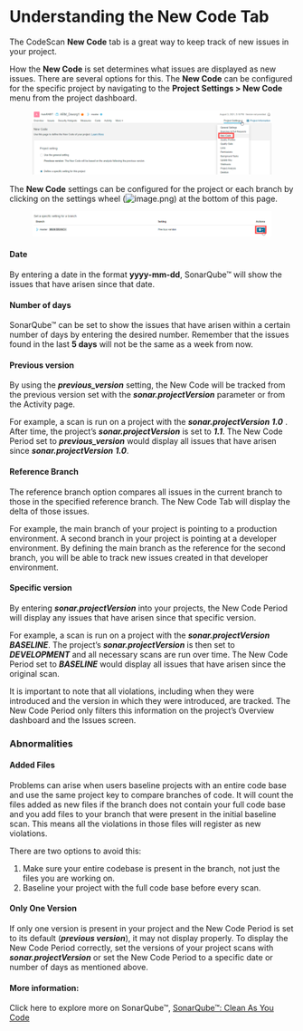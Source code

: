 # Understanding the New Code Tab

The CodeScan **New Code** tab is a great way to keep track of new issues in your project.

How the **New Code** is set determines what issues are displayed as new issues. There are several options for this. The **New Code** can be configured for the specific project by navigating to the **Project Settings > New Code** menu from the project dashboard.

<figure><img src="../../../../.gitbook/assets/image (48) (1).png" alt=""><figcaption></figcaption></figure>

The **New Code** settings can be configured for the project or each branch by clicking on the settings wheel (![image.png](https://cdn.document360.io/8711f4e7-c040-4616-aac9-d947f87e4619/Images/Documentation/image-P2L8U745.png)) at the bottom of this page.

<figure><img src="../../../../.gitbook/assets/image (49) (1).png" alt=""><figcaption></figcaption></figure>

#### Date <a href="#date" id="date"></a>

By entering a date in the format **yyyy-mm-dd**, SonarQube™ will show the issues that have arisen since that date.

#### Number of days <a href="#number-of-days" id="number-of-days"></a>

SonarQube™ can be set to show the issues that have arisen within a certain number of days by entering the desired number. Remember that the issues found in the last **5 days** will not be the same as a week from now.

#### Previous version <a href="#previous-version" id="previous-version"></a>

By using the _**previous\_version**_ setting, the New Code will be tracked from the previous version set with the _**sonar.projectVersion**_ parameter or from the Activity page.

For example, a scan is run on a project with the _**sonar.projectVersion**_ _**1.0**_ . After time, the project’s _**sonar.projectVersion**_ is set to _**1.1**_. The New Code Period set to _**previous\_version**_ would display all issues that have arisen since _**sonar.projectVersion**_ _**1.0**_.

#### Reference Branch <a href="#reference-branch" id="reference-branch"></a>

The reference branch option compares all issues in the current branch to those in the specified reference branch. The New Code Tab will display the delta of those issues.

For example, the main branch of your project is pointing to a production environment. A second branch in your project is pointing at a developer environment. By defining the main branch as the reference for the second branch, you will be able to track new issues created in that developer environment.

#### Specific version <a href="#specific-version" id="specific-version"></a>

By entering _**sonar.projectVersion**_ into your projects, the New Code Period will display any issues that have arisen since that specific version.

For example, a scan is run on a project with the _**sonar.projectVersion**_ _**BASELINE**_. The project’s _**sonar.projectVersion**_ is then set to _**DEVELOPMENT**_ and all necessary scans are run over time. The New Code Period set to _**BASELINE**_ would display all issues that have arisen since the original scan.

It is important to note that all violations, including when they were introduced and the version in which they were introduced, are tracked. The New Code Period only filters this information on the project’s Overview dashboard and the Issues screen.

### Abnormalities <a href="#abnormalities" id="abnormalities"></a>

#### Added Files <a href="#added-files" id="added-files"></a>

Problems can arise when users baseline projects with an entire code base and use the same project key to compare branches of code. It will count the files added as new files if the branch does not contain your full code base and you add files to your branch that were present in the initial baseline scan. This means all the violations in those files will register as new violations.

There are two options to avoid this:

1. Make sure your entire codebase is present in the branch, not just the files you are working on.
2. Baseline your project with the full code base before every scan.

#### Only One Version <a href="#only-one-version" id="only-one-version"></a>

If only one version is present in your project and the New Code Period is set to its default (_**previous version**_), it may not display properly. To display the New Code Period correctly, set the versions of your project scans with _**sonar.projectVersion**_ or set the New Code Period to a specific date or number of days as mentioned above.

#### More information: <a href="#more-information" id="more-information"></a>

Click here to explore more on SonarQube™, [SonarQube™: Clean As You Code](https://docs.sonarqube.org/latest/user-guide/clean-as-you-code/)
